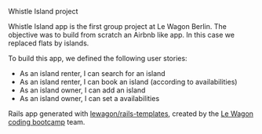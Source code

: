Whistle Island project

Whistle Island app is the first group project at Le Wagon Berlin.
The objective was to build from scratch an Airbnb like app. In this case we replaced flats by islands.

To build this app, we defined the following user stories:

- As an island renter, I can search for an island
- As an island renter, I can book an island (according to availabilities)
- As an island owner, I can add an island
- As an island owner, I can set a availabilities

Rails app generated with [lewagon/rails-templates](https://github.com/lewagon/rails-templates), created by the [Le Wagon coding bootcamp](https://www.lewagon.com) team.
